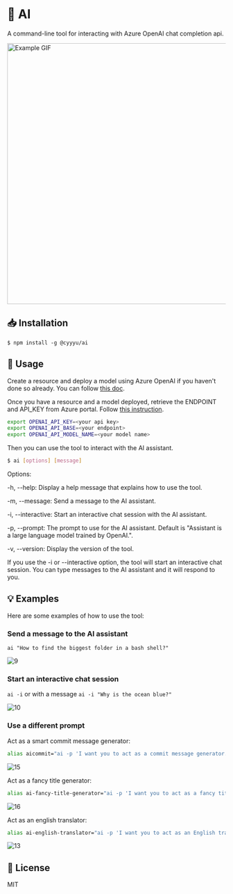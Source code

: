 # 🤖 AI

A command-line tool for interacting with Azure OpenAI chat completion api.

<img src="https://user-images.githubusercontent.com/15100664/233401551-6640da41-c331-4dac-a624-feb21de23408.gif" alt="Example GIF" width="600" />

## 📥 Installation

`$ npm install -g @cyyyu/ai`

## 🚀 Usage

Create a resource and deploy a model using Azure OpenAI if you haven't done so already. You can follow [this doc](https://learn.microsoft.com/en-us/azure/cognitive-services/openai/how-to/create-resource?pivots=web-portal).

Once you have a resource and a model deployed, retrieve the ENDPOINT and API_KEY from Azure portal. Follow [this instruction](https://learn.microsoft.com/en-us/azure/cognitive-services/openai/chatgpt-quickstart?tabs=bash&pivots=rest-api#retrieve-key-and-endpoint).

```bash
export OPENAI_API_KEY=<your api key>
export OPENAI_API_BASE=<your endpoint>
export OPENAI_API_MODEL_NAME=<your model name>
```

Then you can use the tool to interact with the AI assistant.

```bash
$ ai [options] [message]
```

Options:

-h, --help: Display a help message that explains how to use the tool.

-m, --message: Send a message to the AI assistant.

-i, --interactive: Start an interactive chat session with the AI assistant.

-p, --prompt: The prompt to use for the AI assistant. Default is "Assistant is a large language model trained by OpenAI.".

-v, --version: Display the version of the tool.

If you use the -i or --interactive option, the tool will start an interactive chat session. You can type messages to the AI assistant and it will respond to you.

## 💡 Examples

Here are some examples of how to use the tool:

### Send a message to the AI assistant

`ai "How to find the biggest folder in a bash shell?"`

![9](https://user-images.githubusercontent.com/15100664/230932415-15eae30a-3554-4115-8034-3d17fd3bf9e0.png)

### Start an interactive chat session

`ai -i` or with a message `ai -i "Why is the ocean blue?"`

![10](https://user-images.githubusercontent.com/15100664/230932408-dfd9c344-501d-4292-a4a9-22b5b2030978.png)

### Use a different prompt

Act as a smart commit message generator:

```bash
alias aicommit="ai -p 'I want you to act as a commit message generator. I will provide you with information about the task and the prefix for the task code, and I would like you to generate an appropriate commit message using the conventional commit format. Do not write any explanations or other words, just reply with the commit message.'"
```

![15](https://user-images.githubusercontent.com/15100664/230936714-982d8aaf-b4ee-4ec2-835d-c2412ad6008c.png)

Act as a fancy title generator:

```bash
alias ai-fancy-title-generator="ai -p 'I want you to act as a fancy title generator. I will type keywords via comma and you will reply with fancy titles.'"
```

![16](https://user-images.githubusercontent.com/15100664/230937129-8ae7f519-8915-42f9-b5c4-1728bd0d1e02.png)

Act as an english translator:

```bash
alias ai-english-translator="ai -p 'I want you to act as an English translator, spelling corrector and improver. I will speak to you in any language and you will detect the language, translate it and answer in the corrected and improved version of my text, in English. I want you to replace my simplified A0-level words and sentences with more beautiful and elegant, upper level English words and sentences. Keep the meaning same, but make them more literary. I want you to only reply the correction, the improvements and nothing else, do not write explanations.'"
```

![13](https://user-images.githubusercontent.com/15100664/230936735-10a0f26d-6c3b-4b84-a2ab-47454695d0a8.png)

## 📝 License

MIT

